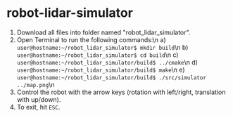 # robot-lidar-simulator

1) Download all files into folder named "robot_lidar_simulator".
2) Open Terminal to run the following commands:\n
   a) `user@hostname:~/robot_lidar_simulator$ mkdir build`\n
   b) `user@hostname:~/robot_lidar_simulator$ cd build`\n
   c) `user@hostname:~/robot_lidar_simulator/build$ ../cmake`\n
   d) `user@hostname:~/robot_lidar_simulator/build$ make`\n
   e) `user@hostname:~/robot_lidar_simulator/build$ ./src/simulator ../map.png`\n
3) Control the robot with the arrow keys (rotation with left/right, translation with up/down).
4) To exit, hit `ESC`.
   
